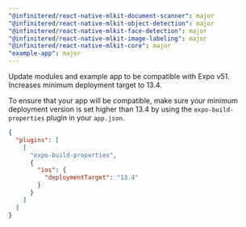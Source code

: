 ```yaml
---
"@infinitered/react-native-mlkit-document-scanner": major
"@infinitered/react-native-mlkit-object-detection": major
"@infinitered/react-native-mlkit-face-detection": major
"@infinitered/react-native-mlkit-image-labeling": major
"@infinitered/react-native-mlkit-core": major
"example-app": major
---
```


Update modules and example app to be compatible with Expo v51. Increases minimum deployment target to 13.4.

To ensure that your app will be compatible, make sure your minimum deployment version is set higher than 13.4 by
using the `expo-build-properties` plugin in your `app.json`.

```json
{
  "plugins": [
    [
      "expo-build-properties",
      {
        "ios": {
          "deploymentTarget": "13.4"
        }
      }
    ]
  ]
}

```
